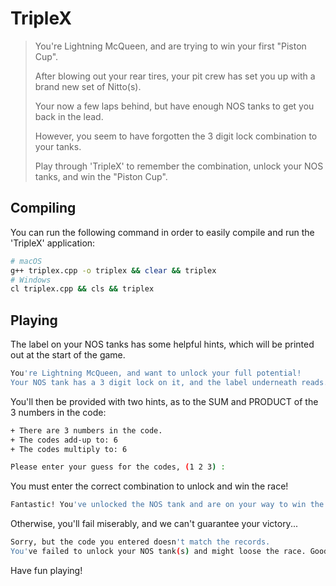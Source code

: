 # TripleX

> You're Lightning McQueen, and are trying to win your first "Piston Cup".
>
> After blowing out your rear tires, your pit crew has set you up with a brand new set of Nitto(s).
>
> Your now a few laps behind, but have enough NOS tanks to get you back in the lead.
>
> However, you seem to have forgotten the 3 digit lock combination to your tanks.
>
> Play through 'TripleX' to remember the combination, unlock your NOS tanks, and win the "Piston Cup".

## Compiling

You can run the following command in order to easily compile and run the 'TripleX' application:

```bash
# macOS
g++ triplex.cpp -o triplex && clear && triplex
# Windows
cl triplex.cpp && cls && triplex
```

## Playing

The label on your NOS tanks has some helpful hints, which will be printed out at the start of the game.

```bash
You're Lightning McQueen, and want to unlock your full potential!
Your NOS tank has a 3 digit lock on it, and the label underneath reads...
```

You'll then be provided with two hints, as to the SUM and PRODUCT of the 3 numbers in the code:

```bash
+ There are 3 numbers in the code.
+ The codes add-up to: 6
+ The codes multiply to: 6

Please enter your guess for the codes, (1 2 3) :
```

You must enter the correct combination to unlock and win the race!

```bash
Fantastic! You've unlocked the NOS tank and are on your way to win the race!
```

Otherwise, you'll fail miserably, and we can't guarantee your victory...

```bash
Sorry, but the code you entered doesn't match the records.
You've failed to unlock your NOS tank(s) and might loose the race. Good luck!
```

Have fun playing!
